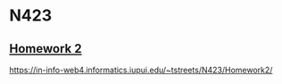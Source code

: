 # N423

## [Homework 2](https://in-info-web4.informatics.iupui.edu/~tstreets/N423/Homework2/)
https://in-info-web4.informatics.iupui.edu/~tstreets/N423/Homework2/

